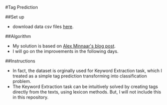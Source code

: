#Tag Prediction 

##Set up
* download data csv files [here](http://www.kaggle.com/c/facebook-recruiting-iii-keyword-extraction/data).

##Algorithm
* My solution is based on [Alex Minnaar's blog post](http://alexminnaar.com/2013/09/14/facebook-recruiting-iii-keyword-extraction-part-1/).
* I will go on the improvements in the following days.

##Instructions
* In fact, the dataset is orginally used for Keyword Extraction task, which I treated as a simple tag prediction transforming into classification problem. 
* The Keyword Extraction task can be intuitively solved by creating tags directly from the texts, using lexicon methods. But, I will not include this in this repository.

